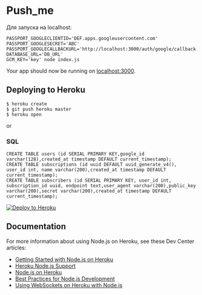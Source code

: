 # Push_me

Для запуска на localhost:

```
PASSPORT_GOOGLECLIENTID='DEF.apps.googleusercontent.com' PASSPORT_GOOGLESECRET='ABC' PASSPORT_GOOGLECALLBACKURL='http://localhost:3000/auth/google/callback' DATABASE_URL='DB_URL'
GCM_KEY='key' node index.js
```

Your app should now be running on [localhost:3000](http://localhost:3000/).

## Deploying to Heroku

```
$ heroku create
$ git push heroku master
$ heroku open
```
or




### SQL

```
CREATE TABLE users (id SERIAL PRIMARY KEY,google_id varchar(128),created_at timestamp DEFAULT current_timestamp);
CREATE TABLE subscriptions (id uuid DEFAULT uuid_generate_v4(), user_id int, name varchar(200),created_at timestamp DEFAULT current_timestamp);
CREATE TABLE subscribers (id SERIAL PRIMARY KEY, user_id int, subscription_id uuid, endpoint text,user_agent varchar(200),public_key varchar(200),secret varchar(200),created_at timestamp DEFAULT current_timestamp);
```


[![Deploy to Heroku](https://www.herokucdn.com/deploy/button.png)](https://heroku.com/deploy)

## Documentation

For more information about using Node.js on Heroku, see these Dev Center articles:

- [Getting Started with Node.js on Heroku](https://devcenter.heroku.com/articles/getting-started-with-nodejs)
- [Heroku Node.js Support](https://devcenter.heroku.com/articles/nodejs-support)
- [Node.js on Heroku](https://devcenter.heroku.com/categories/nodejs)
- [Best Practices for Node.js Development](https://devcenter.heroku.com/articles/node-best-practices)
- [Using WebSockets on Heroku with Node.js](https://devcenter.heroku.com/articles/node-websockets)
